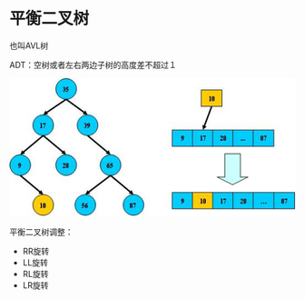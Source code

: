 # 平衡二叉树

也叫AVL树

ADT：空树或者左右两边子树的高度差不超过１

![](/assets/import.png)

平衡二叉树调整：

* RR旋转
* LL旋转
* RL旋转
* LR旋转



